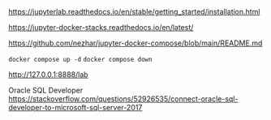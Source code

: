 https://jupyterlab.readthedocs.io/en/stable/getting_started/installation.html

https://jupyter-docker-stacks.readthedocs.io/en/latest/

https://github.com/nezhar/jupyter-docker-compose/blob/main/README.md

`docker compose up -d`
`docker compose down`

http://127.0.0.1:8888/lab

Oracle SQL Developer
https://stackoverflow.com/questions/52926535/connect-oracle-sql-developer-to-microsoft-sql-server-2017


